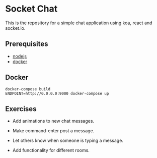 # Socket Chat

This is the repository for a simple chat application using koa, react and socket.io.

## Prerequisites

* [nodejs](http://nodejs.org)
* [docker](http://docker.com)

## Docker

    docker-compose build
    ENDPOINT=http://0.0.0.0:9000 docker-compose up

## Exercises

* Add animations to new chat messages.

* Make command-enter post a message.

* Let others know when someone is typing a message.

* Add functionality for different rooms.

